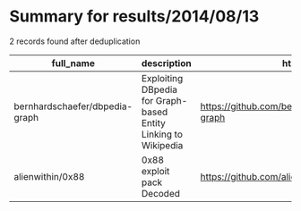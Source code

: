 
# Summary for results/2014/08/13
    
2 records found after deduplication

| full_name | description | html_url | matched_list | matched_count | pushed_at | size | stargazers_count | language | forks_count | vul_ids |
|--------------------------------|----------------------------------------------------------------|---------------------------------------------------|----------------|-----------------|---------------------------|--------|--------------------|------------|---------------|-----------|
| bernhardschaefer/dbpedia-graph | Exploiting DBpedia for Graph-based Entity Linking to Wikipedia | https://github.com/bernhardschaefer/dbpedia-graph | ['exploit'] | 1 | 2014-08-13 13:00:30+00:00 | 1033 | 14 | Java | 2 | [] |
| alienwithin/0x88 | 0x88 exploit pack Decoded | https://github.com/alienwithin/0x88 | ['exploit'] | 1 | 2014-08-13 09:42:11+00:00 | 12420 | 27 | PHP | 10 | [] |
